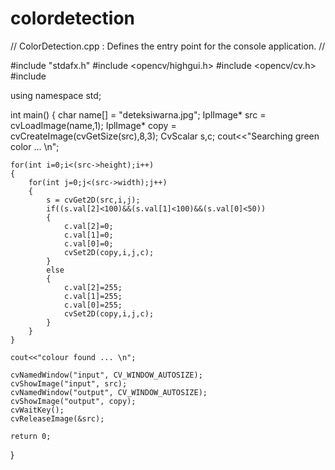 colordetection
==============
// ColorDetection.cpp : Defines the entry point for the console application.
//

#include "stdafx.h"
#include <opencv/highgui.h>
#include <opencv/cv.h>
#include <iostream>

using namespace std;


int main()
{
  char name[] = "deteksiwarna.jpg";
	IplImage* src = cvLoadImage(name,1);
	IplImage* copy = cvCreateImage(cvGetSize(src),8,3);
	CvScalar s,c;
	cout<<"Searching green color ... \n";

	for(int i=0;i<(src->height);i++)
	{
		for(int j=0;j<(src->width);j++)
		{
			s = cvGet2D(src,i,j);
			if((s.val[2]<100)&&(s.val[1]<100)&&(s.val[0]<50))
			{
				c.val[2]=0;
				c.val[1]=0;
				c.val[0]=0;
				cvSet2D(copy,i,j,c);
			}
			else
			{
				c.val[2]=255;
				c.val[1]=255;
				c.val[0]=255;
				cvSet2D(copy,i,j,c);
			}
		}
	}

	cout<<"colour found ... \n";
	
	cvNamedWindow("input", CV_WINDOW_AUTOSIZE);
	cvShowImage("input", src);
	cvNamedWindow("output", CV_WINDOW_AUTOSIZE);
	cvShowImage("output", copy);
	cvWaitKey();
	cvReleaseImage(&src);

	return 0;
}

